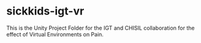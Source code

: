 # sickkids-igt-vr
This is the Unity Project Folder for the IGT and CHISIL collaboration for the effect of Virtual Environments on Pain.
